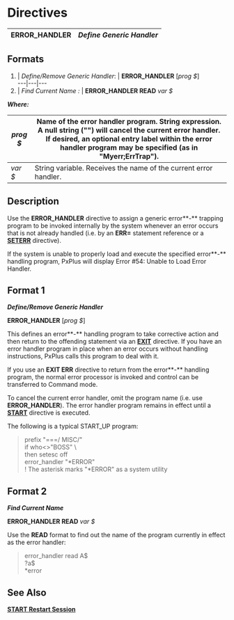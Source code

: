 # Directives 

**ERROR_HANDLER** |  **_Define Generic Handler_**  
---|---  
  
##  Formats

1. |  _Define/Remove Generic Handler_: |  **ERROR_HANDLER** [_prog_ _$_]  
---|---|---  
2. |  _Find Current Name_ _:_ |  **ERROR_HANDLER READ** _var_ _$_  
  
**_Where:_**

_prog_ _$_ |  Name of the error handler program. String expression. A null string ("") will cancel the current error handler. If desired, an optional entry label within the error handler program may be specified (as in "Myerr;ErrTrap").  
---|---  
_var_ _$_ |  String variable. Receives the name of the current error handler.  
  
##  Description

Use the **ERROR_HANDLER** directive to assign a generic error**-** trapping program to be invoked internally by the system whenever an error occurs that is not already handled (i.e. by an **ERR=** statement reference or a **[SETERR](seterr.md)** directive).

If the system is unable to properly load and execute the specified error**-** handling program, PxPlus will display Error #54: Unable to Load Error Handler.

##  Format 1

**_Define/Remove Generic Handler_**

**ERROR_HANDLER** [_prog_ _$_] 

This defines an error**-** handling program to take corrective action and then return to the offending statement via an **[EXIT](exit.md)** directive. If you have an error handler program in place when an error occurs without handling instructions, PxPlus calls this program to deal with it.

If you use an **EXIT ERR** directive to return from the error**-** handling program, the normal error processor is invoked and control can be transferred to Command mode.

To cancel the current error handler, omit the program name (i.e. use **ERROR_HANDLER**). The error handler program remains in effect until a **[START](start.md)** directive is executed.

The following is a typical START_UP program:

> prefix "===/ MISC/"  
>  if who<>"BOSS" \  
>  then setesc off  
>  error_handler "*ERROR"  
>  ! The asterisk marks "*ERROR" as a system utility

##  Format 2

**_Find Current Name_**

**ERROR_HANDLER READ** _var_ _$_

Use the **READ** format to find out the name of the program currently in effect as the error handler:

> error_handler read A$  
>  ?a$  
>  *error

##  See Also

[**START Restart Session**](start.md)
